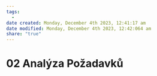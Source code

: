 ```yaml
---
tags:
  - 
date created: Monday, December 4th 2023, 12:41:17 am
date modified: Monday, December 4th 2023, 12:42:064 am
share: "true"
---
```


# 02 Analýza Požadavků